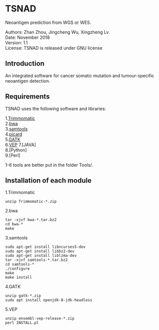 # TSNAD
 
 Neoantigen prediction from WGS or WES.    
   
 Authors: Zhan Zhou, Jingcheng Wu, Xingzheng Lv.  
 Date: November 2018  
 Version: 1.1  
 License: TSNAD is released under GNU license  

## Introduction  

An integrated software for cancer somatic mutation and tumour-specific neoantigen detection.  

## Requirements

TSNAD uses the following software and libraries:  
  	
  1.[Trimmomatic](http://www.usadellab.org/cms/uploads/supplementary/Trimmomatic/Trimmomatic-Src-0.38.zip)  
  2.[bwa](https://sourceforge.net/projects/bio-bwa/files/bwa-0.7.17.tar.bz2/download)  
  3.[samtools](https://sourceforge.net/projects/samtools/files/latest/download)  
  4.[picard](https://github.com/broadinstitute/picard/releases/download/2.18.15/picard.jar)    
  5.[GATK](https://github.com/broadinstitute/gatk/releases/download/4.0.11.0/gatk-4.0.11.0.zip)   
  6.[VEP](https://github.com/Ensembl/ensembl-vep/archive/release/94.zip)
  7.[JAVA]   
  8.[Python]   
  9.[Perl]   
  
1-6 tools are better put in the folder Tools/.   

## Installation of each module

1.Trimmomatic   

	unzip Trimmomatic-*.zip

2.bwa

	tar -xjvf bwa-*.tar.bz2
	cd bwa-*
	make

3.samtools
	
	sudo apt-get install libncurses5-dev
	sudo apt-get install libbz2-dev
	sudo apt-get install liblzma-dev
	tar -xjvf samtools-*.tar.bz2
	cd samtools-*
	./configure
	make
	make install

4.GATK

	unzip gatk-*.zip
	sudo apt install openjdk-8-jdk-headless
	
5.VEP

	unzip ensembl-vep-release-*.zip
	perl INSTALL.pl

	
	
